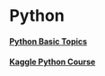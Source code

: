 # Python

#### [Python Basic Topics](https://github.com/pradipsapkotag/python/blob/python_basic/Python_basic.ipynb)
#### [Kaggle Python Course](https://github.com/pradipsapkotag/python/tree/kaggle)